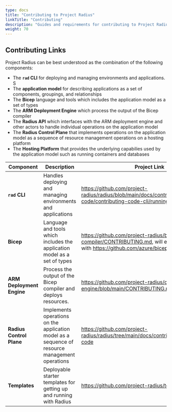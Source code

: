 ```yaml
---
type: docs
title: "Contributing to Project Radius"
linkTitle: "Contributing"
description: "Guides and requirements for contributing to Project Radius"
weight: 70
---
```


## Contributing Links

Project Radius can be best understood as the combination of the following components:

- The **`rad` CLI** for deploying and managing environments and applications. S
- The **application model** for describing applications as a set of components, groupings, and relationships
- The **Bicep** language and tools which includes the application model as a set of types
- The **ARM Deployment Engine** which process the output of the Bicep compiler
- The **Radius API** which interfaces with the ARM deployment engine and other actors to handle individual operations on the application model
- The **Radius Control Plane** that implements operations on the application model as a sequence of resource management operations on a hosting platform
- The **Hosting Platform** that provides the underlying capabilies used by the application model such as running containers and databases

| Component | Description | Project Link  |
|---|---|---|
| **`rad` CLI**   | Handles deploying and managing environments and applications | https://github.com/project-radius/radius/blob/main/docs/contributing/contributing-code/contributing-code-cli/running-rad-cli.md |
| **Bicep**  | Language and tools which includes the application model as a set of types | https://github.com/project-radius/bicep/blob/radius-compiler/CONTRIBUTING.md, will eventually be merged with https://github.com/azure/bicep |
| **ARM Deployment Engine**  | Process the output of the Bicep compiler and deploys resources. | https://github.com/project-radius/deployment-engine/blob/main/CONTRIBUTING.md |
| **Radius Control Plane**  | Implements operations on the application model as a sequence of resource management operations | https://github.com/project-radius/radius/tree/main/docs/contributing/contributing-code |
| **Templates**  | Deployable starter templates for getting up and running with Radius | https://github.com/project-radius/templates |
